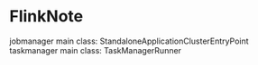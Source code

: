 # FlinkNote

jobmanager main class: StandaloneApplicationClusterEntryPoint
taskmanager main class: TaskManagerRunner
